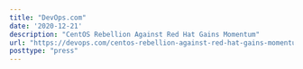 ```yaml
---
title: "DevOps.com"
date: '2020-12-21'
description: "CentOS Rebellion Against Red Hat Gains Momentum"
url: "https://devops.com/centos-rebellion-against-red-hat-gains-momentum/"
posttype: "press"
---
```

